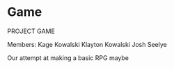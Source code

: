 # Game
PROJECT GAME

Members:
Kage Kowalski
Klayton Kowalski
Josh Seelye

Our attempt at making a basic RPG maybe

